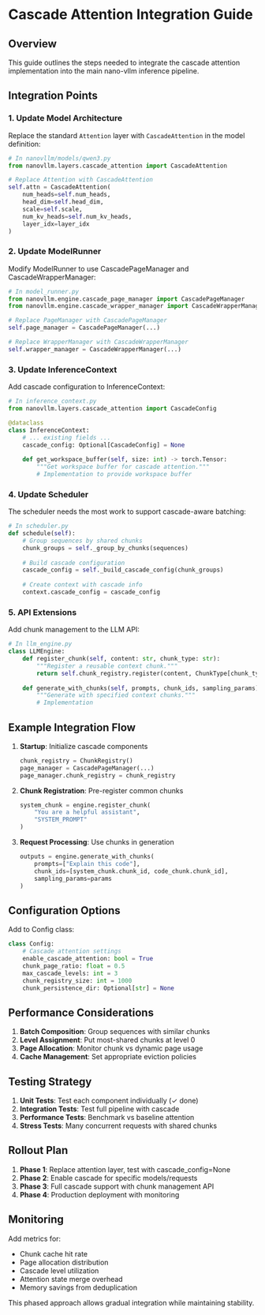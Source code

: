 # Cascade Attention Integration Guide

## Overview

This guide outlines the steps needed to integrate the cascade attention implementation into the main nano-vllm inference pipeline.

## Integration Points

### 1. Update Model Architecture

Replace the standard `Attention` layer with `CascadeAttention` in the model definition:

```python
# In nanovllm/models/qwen3.py
from nanovllm.layers.cascade_attention import CascadeAttention

# Replace Attention with CascadeAttention
self.attn = CascadeAttention(
    num_heads=self.num_heads,
    head_dim=self.head_dim,
    scale=self.scale,
    num_kv_heads=self.num_kv_heads,
    layer_idx=layer_idx
)
```

### 2. Update ModelRunner

Modify ModelRunner to use CascadePageManager and CascadeWrapperManager:

```python
# In model_runner.py
from nanovllm.engine.cascade_page_manager import CascadePageManager
from nanovllm.engine.cascade_wrapper_manager import CascadeWrapperManager

# Replace PageManager with CascadePageManager
self.page_manager = CascadePageManager(...)

# Replace WrapperManager with CascadeWrapperManager
self.wrapper_manager = CascadeWrapperManager(...)
```

### 3. Update InferenceContext

Add cascade configuration to InferenceContext:

```python
# In inference_context.py
from nanovllm.layers.cascade_attention import CascadeConfig

@dataclass
class InferenceContext:
    # ... existing fields ...
    cascade_config: Optional[CascadeConfig] = None
    
    def get_workspace_buffer(self, size: int) -> torch.Tensor:
        """Get workspace buffer for cascade attention."""
        # Implementation to provide workspace buffer
```

### 4. Update Scheduler

The scheduler needs the most work to support cascade-aware batching:

```python
# In scheduler.py
def schedule(self):
    # Group sequences by shared chunks
    chunk_groups = self._group_by_chunks(sequences)
    
    # Build cascade configuration
    cascade_config = self._build_cascade_config(chunk_groups)
    
    # Create context with cascade info
    context.cascade_config = cascade_config
```

### 5. API Extensions

Add chunk management to the LLM API:

```python
# In llm_engine.py
class LLMEngine:
    def register_chunk(self, content: str, chunk_type: str):
        """Register a reusable context chunk."""
        return self.chunk_registry.register(content, ChunkType[chunk_type])
    
    def generate_with_chunks(self, prompts, chunk_ids, sampling_params):
        """Generate with specified context chunks."""
        # Implementation
```

## Example Integration Flow

1. **Startup**: Initialize cascade components
   ```python
   chunk_registry = ChunkRegistry()
   page_manager = CascadePageManager(...)
   page_manager.chunk_registry = chunk_registry
   ```

2. **Chunk Registration**: Pre-register common chunks
   ```python
   system_chunk = engine.register_chunk(
       "You are a helpful assistant",
       "SYSTEM_PROMPT"
   )
   ```

3. **Request Processing**: Use chunks in generation
   ```python
   outputs = engine.generate_with_chunks(
       prompts=["Explain this code"],
       chunk_ids=[system_chunk.chunk_id, code_chunk.chunk_id],
       sampling_params=params
   )
   ```

## Configuration Options

Add to Config class:
```python
class Config:
    # Cascade attention settings
    enable_cascade_attention: bool = True
    chunk_page_ratio: float = 0.5
    max_cascade_levels: int = 3
    chunk_registry_size: int = 1000
    chunk_persistence_dir: Optional[str] = None
```

## Performance Considerations

1. **Batch Composition**: Group sequences with similar chunks
2. **Level Assignment**: Put most-shared chunks at level 0
3. **Page Allocation**: Monitor chunk vs dynamic page usage
4. **Cache Management**: Set appropriate eviction policies

## Testing Strategy

1. **Unit Tests**: Test each component individually (✓ done)
2. **Integration Tests**: Test full pipeline with cascade
3. **Performance Tests**: Benchmark vs baseline attention
4. **Stress Tests**: Many concurrent requests with shared chunks

## Rollout Plan

1. **Phase 1**: Replace attention layer, test with cascade_config=None
2. **Phase 2**: Enable cascade for specific models/requests
3. **Phase 3**: Full cascade support with chunk management API
4. **Phase 4**: Production deployment with monitoring

## Monitoring

Add metrics for:
- Chunk cache hit rate
- Page allocation distribution
- Cascade level utilization
- Attention state merge overhead
- Memory savings from deduplication

This phased approach allows gradual integration while maintaining stability.